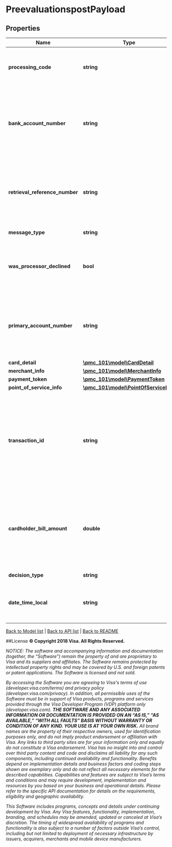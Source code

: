 # PreevaluationspostPayload

## Properties
Name | Type | Description | Notes
------------ | ------------- | ------------- | -------------
**processing_code** | **string** | ISO processing code must be numeric, must be 6 positions | 
**bank_account_number** | **string** | The bank acocunt number for which the decision is to be made, must be between 16 and 19 numeric digits | [optional] 
**retrieval_reference_number** | **string** | The retrieval reference number assigned by the card acceptor, must be at least 1 character alphanumeric | 
**message_type** | **string** | ISO message type | 
**was_processor_declined** | **bool** | Provided along with decision type INFORM to indicate if the transaction was declined or approved . | [optional] 
**primary_account_number** | **string** | The card number for which the decision is to be made, must be between 16 and 19 numeric digits | 
**card_detail** | [**\pmc_101\model\CardDetail**](CardDetail.md) |  | [optional] 
**merchant_info** | [**\pmc_101\model\MerchantInfo**](MerchantInfo.md) |  | 
**payment_token** | [**\pmc_101\model\PaymentToken**](PaymentToken.md) |  | [optional] 
**point_of_service_info** | [**\pmc_101\model\PointOfServiceInfo**](PointOfServiceInfo.md) |  | 
**transaction_id** | **string** | The unique transaction ID assigned by processing gateway. In case of NON visa processed transaction, this will be a Unique tranID from Issuer system. | [optional] 
**cardholder_bill_amount** | **double** | The total amount to be billed to the cardholder inclusive of any fees assessed.  This amount must be in the card issuers currency. | 
**decision_type** | **string** | The decision request type. | 
**date_time_local** | **string** | The date and time the transaction originated in the format: mmddhhmms | 

[Back to Model list](../../README.md#documentation-for-models)   |   [Back to API list](../../README.md#documentation-for-api-endpoints)   |   [Back to README](../../README.md)



##License
**© Copyright 2018 Visa. All Rights Reserved.**

*NOTICE: The software and accompanying information and documentation (together, the “Software”) remain the property of
and are proprietary to Visa and its suppliers and affiliates. The Software remains protected by intellectual property
rights and may be covered by U.S. and foreign patents or patent applications. The Software is licensed and not sold.*

*By accessing the Software you are agreeing to Visa's terms of use (developer.visa.com/terms) and privacy policy (developer.visa.com/privacy).
In addition, all permissible uses of the Software must be in support of Visa products, programs and services provided
through the Visa Developer Program (VDP) platform only (developer.visa.com). **THE SOFTWARE AND ANY ASSOCIATED
INFORMATION OR DOCUMENTATION IS PROVIDED ON AN “AS IS,” “AS AVAILABLE,” “WITH ALL FAULTS” BASIS WITHOUT WARRANTY OR
CONDITION OF ANY KIND. YOUR USE IS AT YOUR OWN RISK.** All brand names are the property of their respective owners, used for identification purposes only, and do not imply
product endorsement or affiliation with Visa. Any links to third party sites are for your information only and equally
do not constitute a Visa endorsement. Visa has no insight into and control over third party content and code and disclaims
all liability for any such components, including continued availability and functionality. Benefits depend on implementation
details and business factors and coding steps shown are exemplary only and do not reflect all necessary elements for the
described capabilities. Capabilities and features are subject to Visa’s terms and conditions and may require development,
implementation and resources by you based on your business and operational details. Please refer to the specific
API documentation for details on the requirements, eligibility and geographic availability.*

*This Software includes programs, concepts and details under continuing development by Visa. Any Visa features,
functionality, implementation, branding, and schedules may be amended, updated or canceled at Visa’s discretion.
The timing of widespread availability of programs and functionality is also subject to a number of factors outside Visa’s control,
including but not limited to deployment of necessary infrastructure by issuers, acquirers, merchants and mobile device manufacturers.*